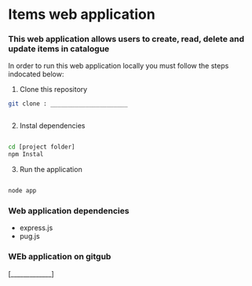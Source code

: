 # Items web application

### This web application allows users to create, read, delete and update items in catalogue

In order to run this web application locally you must follow the steps indocated below:

1. Clone this repository
```bash
git clone : ______________________



```


2. Instal dependencies
```bash

cd [project folder]
npm Instal

```

3. Run the application
```bash

node app
```

### Web application dependencies

 - express.js
 - pug.js

### WEb application on gitgub

[_____________]





